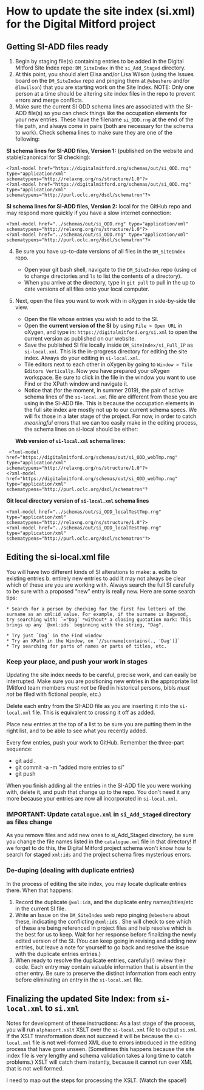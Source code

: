 # How to update the site index (si.xml) for the Digital Mitford project

## Getting SI-ADD files ready
1. Begin by staging file(s) containing entries to be added in the Digital Mitford Site Index repo: `DM_SiteIndex` in the `si_Add_Staged` directory. 
1. At this point, you should alert Elisa and/or Lisa Wilson (using the Issues board on the `DM_SiteIndex` repo and pinging them at `@ebeshero` and/or `@lmwilson`) that you are starting work on the Site Index. NOTE: Only one person at a time should be altering site index files in the repo to prevent errors and merge conflicts. 
1. Make sure the current SI ODD schema lines are associated with the SI-ADD file(s) so you can check things like the occupation elements for your new entries. These have the filename `si_ODD.rng` at the end of the file path, and always come in pairs (both are necessary for the schema to work). Check schema lines to make sure they are one of the following:

**SI schema lines for SI-ADD files, Version 1:** (published on the website and stable/canonical for SI checking):
  
```
<?xml-model href="https://digitalmitford.org/schemas/out/si_ODD.rng" type="application/xml" schematypens="http://relaxng.org/ns/structure/1.0"?>
<?xml-model href="https://digitalmitford.org/schemas/out/si_ODD.rng" type="application/xml" schematypens="http://purl.oclc.org/dsdl/schematron"?>
```


**SI schema lines for SI-ADD files, Version 2:** local for the GitHub repo and may respond more quickly if you have a slow internet connection:

```
<?xml-model href="../schemas/out/si_ODD.rng" type="application/xml" schematypens="http://relaxng.org/ns/structure/1.0"?>
<?xml-model href="../schemas/out/si_ODD.rng" type="application/xml" schematypens="http://purl.oclc.org/dsdl/schematron"?>
```

4. Be sure you have up-to-date versions of all files in the `DM_SiteIndex` repo. 
    * Open your git bash shell, navigate to the `DM_SiteIndex` repo (using `cd` to change directories and `ls` to list the contents of a directory). 
    * When you arrive at the directory, type in `git pull` to pull in the up to date versions of all files onto your local computer. 

5. Next, open the files you want to work with in oXygen in side-by-side tile view. 
    * Open the file whose entries you wish to add to the SI.
    * Open the **current version of the SI** by using `File > Open URL` in oXygen, and type in: `https://digitalmitford.org/si.xml` to open the current version as published on our website. 
    * Save the published SI file locally inside `DM_SiteIndex/si_Full_IP` as `si-local.xml`. This is the in-progress directory for editing the site index. Always do your editing in `si-local.xml`. 
    * Tile editors next to each other in oXygen by going to `Window > Tile Editors Vertically`.  Now you have prepared your oXygen workspace. Be sure to click in the file in the window you want to use Find or the XPath window and navigate it. 
    * Notice that (for the moment, in summer 2019), the pair of active schema lines of the `si-local.xml` file are different from those you are using in the SI-ADD file. This is because the occupation elements in the full site index are mostly not up to our current schema specs. We will fix those in a later stage of the project. For now, in order to catch *meaningful* errors that we can too easily make in the editing process, the schema lines on si-local should be either:
   
    **Web version of `si-local.xml` schema lines:**
```
 <?xml-model href="https://digitalmitford.org/schemas/out/si_ODD_webTmp.rng" type="application/xml" schematypens="http://relaxng.org/ns/structure/1.0"?>
<?xml-model href="https://digitalmitford.org/schemas/out/si_ODD_webTmp.rng" type="application/xml" schematypens="http://purl.oclc.org/dsdl/schematron"?
```
  **Git local directory version of `si-local.xml` schema lines**
```
<?xml-model href="../schemas/out/si_ODD_localTestTmp.rng" type="application/xml" schematypens="http://relaxng.org/ns/structure/1.0"?>
<?xml-model href="../schemas/out/si_ODD_localTestTmp.rng" type="application/xml" schematypens="http://purl.oclc.org/dsdl/schematron"?> 
```  

## Editing the si-local.xml file
You will have two different kinds of SI alterations to make:
a. edits to existing entries
b. entirely new entries to add
It may not always be clear which of these are you are working with. Always search the full SI carefully to be sure with a proposed “new” entry is really new. Here are some search tips:

    * Search for a person by checking for the first few letters of the surname as an xml:id value. For example, if the surname is Dagwood, try searching with: `="Dag` *without* a closing quotation mark: This brings up any `@xml:ids` beginning with the string, "Dag".

    * Try just `Dag` in the Find window
    * Try an XPath in the Window, on `//surname[contains(., 'Dag')]`
    * Try searching for parts of names or parts of titles, etc.

### Keep your place, and push your work in stages

Updating the site index needs to be careful, precise work, and can easily be interrupted. Make sure you are positioning new entries in the appropriate list (Mitford team members *must not* be filed in historical persons, bibls *must not* be filed with fictional people, etc.)  

Delete each entry from the SI-ADD file as you are inserting it into the `si-local.xml` file. This is equivalent to crossing it off as added. 

Place new entries at the top of a list to be sure you are putting them in the right list, and to be able to see what you recently added. 

Every few entries, push your work to GitHub. Remember the three-part sequence:
* git add .
* git commit -a -m "added more entries to si"
* git push

When you finish adding all the entries in the SI-ADD file you were working with, delete it, and push that change up to the repo. You don't need it any more because your entries are now all incorporated in `si-local.xml`.

### IMPORTANT: Update `catalogue.xml` in `si_Add_Staged` directory as files change

As you remove files and add new ones to si_Add_Staged directory, be sure you change the file names listed in the `catalogue.xml` file in that directory! If we forget to do this, the Digital Mitford project schema won't know how to search for staged `xml:ids` and the project schema fires mysterious errors. 

### De-duping (dealing with duplicate entries)

In the process of editing the site index, you may locate duplicate entries there. When that happens: 
1. Record the duplicate `@xml:id`s, and the duplicate entry names/titles/etc in the current SI file. 
2. Write an Issue on the `DM_SiteIndex` web repo pinging `@ebeshero` about these, indicating the conflicting `@xml:id`s . She will check to see which of these are being referenced in project files and help resolve which is the best for us to keep. Wait for her response before finalizing the newly edited version of the SI. (You can keep going in revising and adding new entries, but leave a note for yourself to go back and resolve the issue with the duplicate entries entries.)
3. When ready to resolve the duplicate entries, carefully(!) review their code. Each entry may contain valuable information that is absent in the other entry. Be sure to preserve the distinct information from each entry before eliminating an entry in the `si-local.xml` file. 

## Finalizing the updated Site Index: from `si-local.xml` to `si.xml`



Notes for development of these instructions: As a last stage of the process, you will run `alphasort.xslt` XSLT over the `si-local.xml` file to output `si.xml`. If the XSLT transformation does not succeed it will be because the `si-local.xml` file is not well-formed XML due to errors introduced in the editing process that have gone unseen. (Sometimes this happens because the site index file is very lengthy and schema validation takes a long time to catch problems.) XSLT will catch them instantly, because it cannot run over XML that is not well formed.  

I need to map out the steps for processing the XSLT. (Watch the space!)

